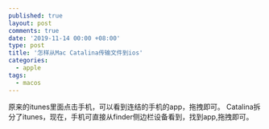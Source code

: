 ```yaml
---
published: true
layout: post
comments: true
date: '2019-11-14 00:00 +08:00'
type: post
title: '怎样从Mac Catalina传输文件到ios'
categories:
  - apple
tags:
  - macos
---
```

原来的itunes里面点击手机，可以看到连结的手机的app，拖拽即可。
Catalina拆分了itunes，现在，手机可直接从finder侧边栏设备看到，找到app,拖拽即可。
